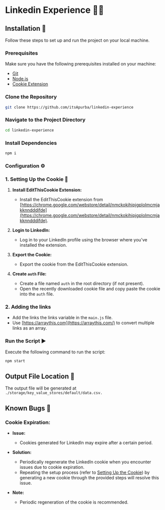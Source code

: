 # Linkedin Experience 🏢👥

## Installation 🚀

Follow these steps to set up and run the project on your local machine.

### Prerequisites

Make sure you have the following prerequisites installed on your machine:

- [Git](https://git-scm.com/)
- [Node.js](https://nodejs.org/)
- [Cookie Extension](https://chrome.google.com/webstore/detail/nmckokihipjgplolmcmjakknndddifde)

### Clone the Repository

```bash
git clone https://github.com/itsApurba/linkedin-experience
```

### Navigate to the Project Directory

```bash
cd linkedin-experience
```

### Install Dependencies

```bash
npm i
```

### Configuration ⚙️

### 1. Setting Up the Cookie 🍪

1. **Install EditThisCookie Extension:**
   - Install the EditThisCookie extension from [https://chrome.google.com/webstore/detail/nmckokihipjgplolmcmjakknndddifde](https://chrome.google.com/webstore/detail/nmckokihipjgplolmcmjakknndddifde).

2. **Login to LinkedIn:**
   - Log in to your LinkedIn profile using the browser where you've installed the extension.

3. **Export the Cookie:**
   - Export the cookie from the EditThisCookie extension.

4. **Create `auth` File:**
   - Create a file named `auth` in the root directory (if not present).
   - Open the recently downloaded cookie file and copy paste the cookie into the `auth` file.
   

<!-- ### 2. Importing the CSV 📊

1. **LinkedIn URL Format:**
   - The URL format should be `https://www.linkedin.com/company/company-name/`.
   - Obtain this URL by visiting the LinkedIn company profile page.
2. **Move and Rename CSV:**
   - Move the CSV file to the root directory.
   - Rename the CSV file to `data.csv` (refer to the example). -->

### 2. Adding the links

- Add the links the links variable in the `main.js` file.
- Use [https://arraythis.com](https://arraythis.com/) to convert multiple links as an array.

### Run the Script ▶️

Execute the following command to run the script:

```bash
npm start
```

## Output File Location 📂

The output file will be generated at 
```./storage/key_value_stores/default/data.csv.```

## Known Bugs 🐛

### Cookie Expiration:

- **Issue:**
  - Cookies generated for LinkedIn may expire after a certain period.

- **Solution:**
  - Periodically regenerate the LinkedIn cookie when you encounter issues due to cookie expiration.
  - Repeating the setup process (refer to [Setting Up the Cookie](#1-setting-up-the-cookie)) by generating a new cookie through the provided steps will resolve this issue.

- **Note:**
  - Periodic regeneration of the cookie is recommended.

<!-- ## TODOs 📝

1. **Automate Cookie Generation Process:**
   - Implement an automated process for generating the LinkedIn cookie. 
   - Handle captchas that may be encountered during the cookie generation to ensure seamless automation.

2. **Direct CSV Retrieval from Google Sheets:**
   - Develop a feature to directly fetch CSV data from Google Sheets. -->
<!-- 
## Additional Information ℹ️

### Viewing Browser (Non-Headless Mode):

- **Note:**
  - By default, the script runs in headless mode, which means the browser operates in the background without a visible UI to the user.
  - To view the browser in action (note that this may consume more memory), you can modify the configuration in the `main.js` file.

- **Steps:**
  1. Open the `main.js` file.
  2. Locate the configuration setting for headless mode.
  3. Set the value to `false`:
     ```javascript
     // Change this line from true to false
      headless: false;
     ```

- **Caution:**
  - Enabling non-headless mode may impact memory usage, especially when dealing with a large number of browser instances.

--- -->

